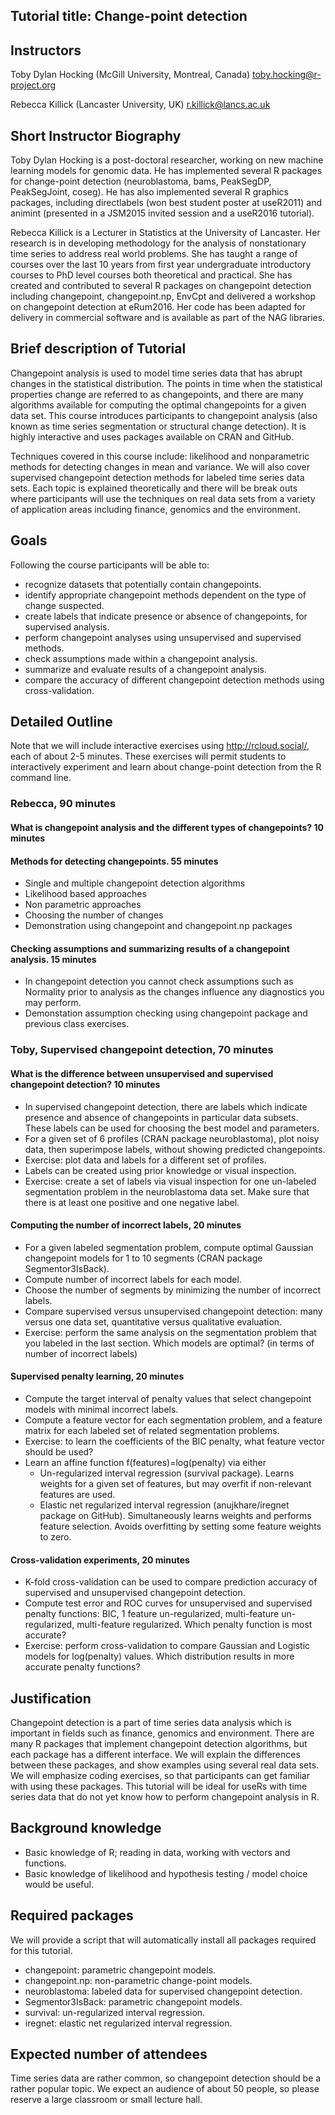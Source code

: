 ## Tutorial title: Change-point detection

## Instructors

Toby Dylan Hocking (McGill University, Montreal, Canada) 
toby.hocking@r-project.org

Rebecca Killick (Lancaster University, UK) r.killick@lancs.ac.uk

## Short Instructor Biography

Toby Dylan Hocking is a post-doctoral researcher, working on new
machine learning models for genomic data. He has implemented several R
packages for change-point detection (neuroblastoma, bams, PeakSegDP,
PeakSegJoint, coseg). He has also implemented several R graphics
packages, including directlabels (won best student poster at useR2011)
and animint (presented in a JSM2015 invited session and a useR2016
tutorial).

Rebecca Killick is a Lecturer in Statistics at the University of
Lancaster. Her research is in developing methodology for the analysis
of nonstationary time series to address real world problems.  She has
taught a range of courses over the last 10 years from first year
undergraduate introductory courses to PhD level courses both
theoretical and practical. She has created and contributed to several R packages on changepoint detection including changepoint, changepoint.np, EnvCpt and delivered a workshop on changepoint detection at eRum2016. Her code has been adapted for delivery in commercial software and is available as part of the NAG libraries.

## Brief description of Tutorial
 
Changepoint analysis is used to model time series data that has abrupt
changes in the statistical distribution. The points in time when the
statistical properties change are referred to as changepoints, and
there are many algorithms available for computing the optimal
changepoints for a given data set. This course introduces participants
to changepoint analysis (also known as time series segmentation or
structural change detection). It is highly interactive and uses
packages available on CRAN and GitHub.

Techniques covered in this course include: likelihood and
nonparametric methods for detecting changes in mean and
variance. We will also cover supervised changepoint detection methods
for labeled time series data sets. Each topic is explained
theoretically and there will be break outs where participants will use
the techniques on real data sets from a variety of application areas
including finance, genomics and the environment.
 
## Goals

Following the course participants will be able to:
* recognize datasets that potentially contain changepoints.
* identify appropriate changepoint methods dependent on the type of
  change suspected.
* create labels that indicate presence or absence of changepoints, for
  supervised analysis.
* perform changepoint analyses using unsupervised and supervised methods.
* check assumptions made within a changepoint analysis.
* summarize and evaluate results of a changepoint analysis.
* compare the accuracy of different changepoint detection methods
  using cross-validation.
 
## Detailed Outline

Note that we will include interactive exercises using
http://rcloud.social/, each of about 2-5 minutes. These exercises
will permit students to interactively experiment and learn about
change-point detection from the R command line.

### Rebecca, 90 minutes

#### What is changepoint analysis and the different types of changepoints? 10 minutes

#### Methods for detecting changepoints. 55 minutes

* Single and multiple changepoint detection algorithms
* Likelihood based approaches
* Non parametric approaches
* Choosing the number of changes
* Demonstration using changepoint and changepoint.np packages

#### Checking assumptions and summarizing results of a changepoint analysis. 15 minutes

* In changepoint detection you cannot check assumptions such as Normality prior to analysis as the changes influence any diagnostics you may perform.
* Demonstation assumption checking using changepoint package and previous class exercises.

### Toby, Supervised changepoint detection, 70 minutes

#### What is the difference between unsupervised and supervised changepoint detection? 10 minutes

* In supervised changepoint detection, there are labels which
  indicate presence and absence of changepoints in particular data
  subsets. These labels can be used for choosing the best model and
  parameters.
* For a given set of 6 profiles (CRAN package neuroblastoma), plot
  noisy data, then superimpose labels, without showing predicted
  changepoints.
* Exercise: plot data and labels for a different set of profiles.
* Labels can be created using prior knowledge or visual inspection.
* Exercise: create a set of labels via visual inspection for one
  un-labeled segmentation problem in the neuroblastoma data set. Make
  sure that there is at least one positive and one negative label.

#### Computing the number of incorrect labels, 20 minutes

* For a given labeled segmentation problem, compute optimal Gaussian
  changepoint models for 1 to 10 segments (CRAN package
  Segmentor3IsBack).
* Compute number of incorrect labels for each model. 
* Choose the number of segments by minimizing the number of incorrect
  labels.
* Compare supervised versus unsupervised changepoint detection: many
  versus one data set, quantitative versus qualitative
  evaluation.
* Exercise: perform the same analysis on the segmentation problem that
  you labeled in the last section. Which models are optimal? (in terms
  of number of incorrect labels)

#### Supervised penalty learning, 20 minutes

* Compute the target interval of penalty values that select changepoint
  models with minimal incorrect labels. 
* Compute a feature vector for each segmentation problem, and a
  feature matrix for each labeled set of related segmentation
  problems.
* Exercise: to learn the coefficients of the BIC penalty, what feature
  vector should be used?
* Learn an affine function f(features)=log(penalty) via either
  * Un-regularized interval regression (survival package). Learns
    weights for a given set of features, but may overfit if
    non-relevant features are used.
  * Elastic net regularized interval regression (anujkhare/iregnet
    package on GitHub). Simultaneously learns weights and performs
    feature selection. Avoids overfitting by setting some feature
    weights to zero.

#### Cross-validation experiments, 20 minutes

* K-fold cross-validation can be used to compare prediction accuracy
  of supervised and unsupervised changepoint detection.
* Compute test error and ROC curves for unsupervised and supervised
  penalty functions: BIC, 1 feature un-regularized, multi-feature
  un-regularized, multi-feature regularized. Which penalty function is
  most accurate?
* Exercise: perform cross-validation to compare Gaussian and Logistic
  models for log(penalty) values. Which distribution results in more
  accurate penalty functions?
 
## Justification

Changepoint detection is a part of time series data analysis which is
important in fields such as finance, genomics and environment. There
are many R packages that implement changepoint detection algorithms,
but each package has a different interface. We will explain the
differences between these packages, and show examples using several
real data sets. We will emphasize coding exercises, so that
participants can get familiar with using these packages. This tutorial
will be ideal for useRs with time series data that do not yet know how
to perform changepoint analysis in R.

## Background knowledge

* Basic knowledge of R; reading in data, working with vectors and functions. 
* Basic knowledge of likelihood and hypothesis testing / model choice would be useful.
 
## Required packages

We will provide a script that will automatically install all packages
required for this tutorial.

* changepoint: parametric changepoint models.
* changepoint.np: non-parametric change-point models.
* neuroblastoma: labeled data for supervised changepoint detection.
* Segmentor3IsBack: parametric changepoint models.
* survival: un-regularized interval regression.
* iregnet: elastic net regularized interval regression.

## Expected number of attendees

Time series data are rather common, so changepoint detection should be
a rather popular topic. We expect an audience of about 50 people,
so please reserve a large classroom or small lecture hall.
